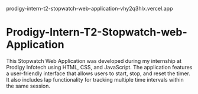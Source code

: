 prodigy-intern-t2-stopwatch-web-application-vhy2q3hlx.vercel.app
# Prodigy-Intern-T2-Stopwatch-web-Application
This Stopwatch Web Application was developed during my internship at Prodigy Infotech using HTML, CSS, and JavaScript. The application features a user-friendly interface that allows users to start, stop, and reset the timer. It also includes lap functionality for tracking multiple time intervals within the same session.
